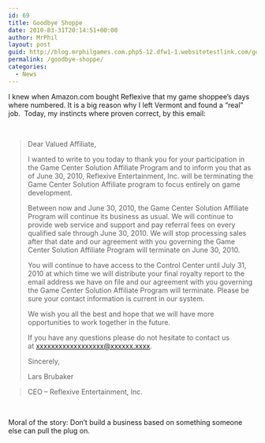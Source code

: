 ```yaml
---
id: 69
title: Goodbye Shoppe
date: 2010-03-31T20:14:51+00:00
author: MrPhil
layout: post
guid: http://blog.mrphilgames.com.php5-12.dfw1-1.websitetestlink.com/goodbye-shoppe/
permalink: /goodbye-shoppe/
categories:
  - News
---
```

I knew when Amazon.com bought Reflexive that my game shoppee&#8217;s days where numbered. It is a big reason why I left Vermont and found a &#8220;real&#8221; job.  Today, my instincts where proven correct, by this email:

&nbsp;

> Dear Valued Affiliate,
> 
> I wanted to write to you today to thank you for your participation in the Game Center Solution Affiliate Program and to inform you that as of June 30, 2010, Reflexive Entertainment, Inc. will be terminating the Game Center Solution Affiliate program to focus entirely on game development.
> 
> Between now and June 30, 2010, the Game Center Solution Affiliate Program will continue its business as usual. We will continue to provide web service and support and pay referral fees on every qualified sale through June 30, 2010. We will stop processing sales after that date and our agreement with you governing the Game Center Solution Affiliate Program will terminate on June 30, 2010.
> 
> You will continue to have access to the Control Center until July 31, 2010 at which time we will distribute your final royalty report to the email address we have on file and our agreement with you governing the Game Center Solution Affiliate Program will terminate. Please be sure your contact information is current in our system.
> 
> We wish you all the best and hope that we will have more opportunities to work together in the future.
> 
> If you have any questions please do not hesitate to contact us at xxxxxxxxxxxxxxxxxx@xxxxxx.xxxx.
> 
> Sincerely,
> 
> Lars Brubaker
  
> CEO &#8211; Reflexive Entertainment, Inc.

&nbsp;

Moral of the story: Don&#8217;t build a business based on something someone else can pull the plug on.

&nbsp;